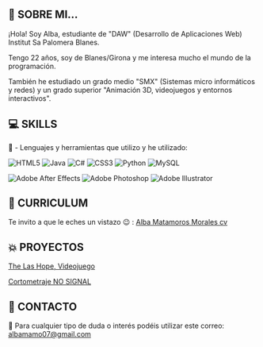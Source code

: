 ##  :raising_hand: SOBRE MI...

¡Hola! Soy Alba, estudiante de "DAW" (Desarrollo de Aplicaciones Web) Institut Sa Palomera Blanes.

Tengo 22 años, soy de Blanes/Girona y me interesa mucho el mundo de la programación.

También he estudiado un grado medio "SMX" (Sistemas micro informáticos y redes) y un grado superior "Animación 3D, videojuegos y entornos interactivos".

## :computer: SKILLS

:cherry_blossom: - Lenguajes y herramientas que utilizo y he utilizado:

![HTML5](https://img.shields.io/badge/html5-%23E34F26.svg?style=flat&logo=html5&logoColor=white) 
![Java](https://img.shields.io/badge/java-%23ED8B00.svg?style=flat&logo=openjdk&logoColor=white) 
![C#](https://img.shields.io/badge/c%23-%23239120.svg?style=flat&logo=csharp&logoColor=white) 
![CSS3](https://img.shields.io/badge/css3-%231572B6.svg?style=flat&logo=css3&logoColor=white) 
![Python](https://img.shields.io/badge/python-3670A0?style=flat&logo=python&logoColor=ffdd54) 
![MySQL](https://img.shields.io/badge/mysql-%2300000f.svg?style=flat&logo=mysql&logoColor=white) 

![Adobe After Effects](https://img.shields.io/badge/Adobe%20After%20Effects-9999FF.svg?style=flat&logo=Adobe%20After%20Effects&logoColor=white) 
![Adobe Photoshop](https://img.shields.io/badge/adobe%20photoshop-%2331A8FF.svg?style=flat&logo=adobe%20photoshop&logoColor=white) 
![Adobe Illustrator](https://img.shields.io/badge/adobe%20illustrator-%23FF9A00.svg?style=flat&logo=adobe%20illustrator&logoColor=white)

## :page_with_curl: CURRICULUM

Te invito a que le eches un vistazo :wink: :
[Alba Matamoros Morales cv ](https://github.com/albaamatamoros/PORTFOLIO/blob/main/DOCUMENTOS/Alba%20Matamoros%20cv%202024.pdf)

##  :collision: PROYECTOS

[The Las Hope, Videojuego](https://github.com/albaamatamoros/TheLastHope-Videojuego)

[Cortometraje NO SIGNAL](https://github.com/albaamatamoros/Cortometraje-NO-SIGNAL)

## :e-mail: CONTACTO

:pushpin: Para cualquier tipo de duda o interés podéis utilizar este correo: albamamo07@gmail.com
